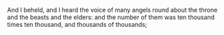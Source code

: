And I beheld, and I heard the voice of many angels round about the throne and the beasts and the elders: and the number of them was ten thousand times ten thousand, and thousands of thousands;
